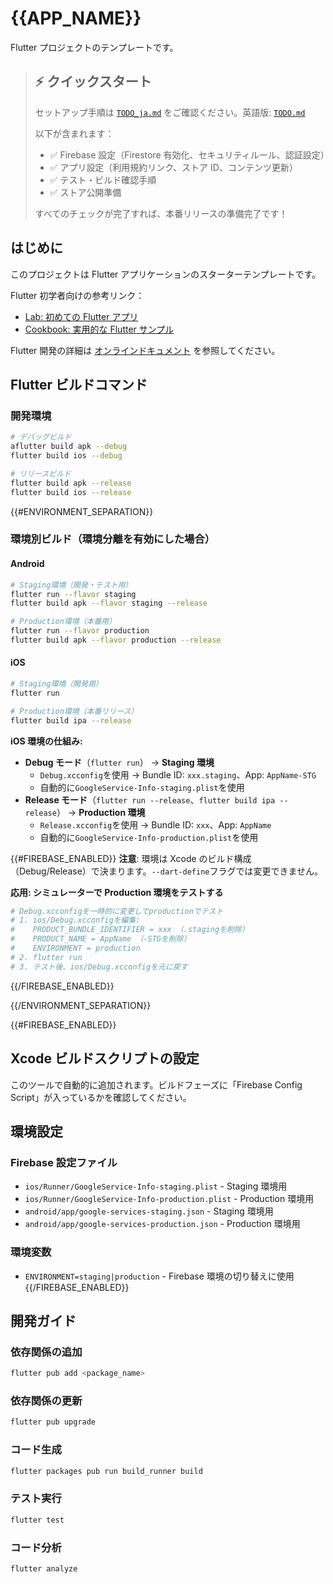 # {{APP_NAME}}

Flutter プロジェクトのテンプレートです。

> ## ⚡ クイックスタート
>
> セットアップ手順は [`TODO_ja.md`](TODO_ja.md) をご確認ください。英語版: [`TODO.md`](TODO.md)
>
> 以下が含まれます：
>
> - ✅ Firebase 設定（Firestore 有効化、セキュリティルール、認証設定）
> - ✅ アプリ設定（利用規約リンク、ストア ID、コンテンツ更新）
> - ✅ テスト・ビルド確認手順
> - ✅ ストア公開準備
>
> すべてのチェックが完了すれば、本番リリースの準備完了です！

## はじめに

このプロジェクトは Flutter アプリケーションのスターターテンプレートです。

Flutter 初学者向けの参考リンク：

- [Lab: 初めての Flutter アプリ](https://docs.flutter.dev/get-started/codelab)
- [Cookbook: 実用的な Flutter サンプル](https://docs.flutter.dev/cookbook)

Flutter 開発の詳細は
[オンラインドキュメント](https://docs.flutter.dev/) を参照してください。

## Flutter ビルドコマンド

### 開発環境

```bash
# デバッグビルド
aflutter build apk --debug
flutter build ios --debug

# リリースビルド
flutter build apk --release
flutter build ios --release
```

{{#ENVIRONMENT_SEPARATION}}

### 環境別ビルド（環境分離を有効にした場合）

#### Android

```bash
# Staging環境（開発・テスト用）
flutter run --flavor staging
flutter build apk --flavor staging --release

# Production環境（本番用）
flutter run --flavor production
flutter build apk --flavor production --release
```

#### iOS

```bash
# Staging環境（開発用）
flutter run

# Production環境（本番リリース）
flutter build ipa --release
```

**iOS 環境の仕組み:**

- **Debug モード**（`flutter run`） → **Staging 環境**
  - `Debug.xcconfig`を使用 → Bundle ID: `xxx.staging`、App: `AppName-STG`
  - 自動的に`GoogleService-Info-staging.plist`を使用
- **Release モード**（`flutter run --release`、`flutter build ipa --release`） → **Production 環境**
  - `Release.xcconfig`を使用 → Bundle ID: `xxx`、App: `AppName`
  - 自動的に`GoogleService-Info-production.plist`を使用

{{#FIREBASE_ENABLED}}
**注意**: 環境は Xcode のビルド構成（Debug/Release）で決まります。`--dart-define`フラグでは変更できません。

**応用: シミュレーターで Production 環境をテストする**

```bash
# Debug.xcconfigを一時的に変更してproductionでテスト
# 1. ios/Debug.xcconfigを編集:
#    PRODUCT_BUNDLE_IDENTIFIER = xxx （.stagingを削除）
#    PRODUCT_NAME = AppName （-STGを削除）
#    ENVIRONMENT = production
# 2. flutter run
# 3. テスト後、ios/Debug.xcconfigを元に戻す
```

{{/FIREBASE_ENABLED}}

{{/ENVIRONMENT_SEPARATION}}

{{#FIREBASE_ENABLED}}

## Xcode ビルドスクリプトの設定

このツールで自動的に追加されます。ビルドフェーズに「Firebase Config Script」が入っているかを確認してください。

## 環境設定

### Firebase 設定ファイル

- `ios/Runner/GoogleService-Info-staging.plist` - Staging 環境用
- `ios/Runner/GoogleService-Info-production.plist` - Production 環境用
- `android/app/google-services-staging.json` - Staging 環境用
- `android/app/google-services-production.json` - Production 環境用

### 環境変数

- `ENVIRONMENT=staging|production` - Firebase 環境の切り替えに使用
  {{/FIREBASE_ENABLED}}

## 開発ガイド

### 依存関係の追加

```bash
flutter pub add <package_name>
```

### 依存関係の更新

```bash
flutter pub upgrade
```

### コード生成

```bash
flutter packages pub run build_runner build
```

### テスト実行

```bash
flutter test
```

### コード分析

```bash
flutter analyze
```
